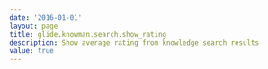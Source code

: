 ```yaml
---
date: '2016-01-01'
layout: page
title: glide.knowman.search.show_rating
description: Show average rating from knowledge search results
value: true
---
```

